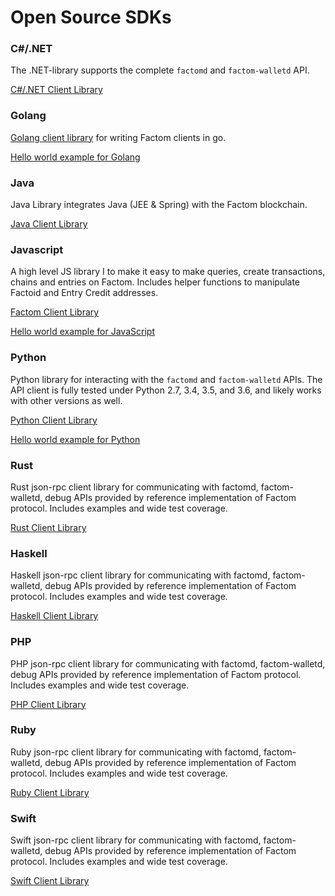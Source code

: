 # Open Source SDKs

### C\#/.NET

The .NET-library supports the complete `factomd` and `factom-walletd` API.

[C\#/.NET Client Library](https://github.com/FactoidAuthority/FactomSharp)

### Golang

[Golang client library](https://github.com/FactomProject/factom) for writing Factom clients in go.

[Hello world example for Golang](https://developers.factomprotocol.org/start/hello-world-examples/golang)

### Java

Java Library integrates Java \(JEE & Spring\) with the Factom blockchain.

[Java Client Library](https://github.com/bi-foundation/factom-java)

### Javascript

A high level JS library I to make it easy to make queries, create transactions, chains and entries on Factom. Includes helper functions to manipulate Factoid and Entry Credit addresses.

[Factom Client Library](https://github.com/PaulBernier/factomjs)

[Hello world example for JavaScript](https://developers.factomprotocol.org/start/hello-world-examples/javascript)

### Python

Python library for interacting with the `factomd` and `factom-walletd` APIs. The API client is fully tested under Python 2.7, 3.4, 3.5, and 3.6, and likely works with other versions as well.

[Python Client Library](https://github.com/TRGG3R/factom-api)  
  
[Hello world example for Python](https://developers.factomprotocol.org/start/hello-world-examples/python)

### Rust

Rust json-rpc client library for communicating with factomd, factom-walletd, debug APIs provided by reference implementation of Factom protocol. Includes examples and wide test coverage.  
  
[Rust Client Library](https://github.com/kompendium-llc/factom-rust-client)

### Haskell

Haskell json-rpc client library for communicating with factomd, factom-walletd, debug APIs provided by reference implementation of Factom protocol. Includes examples and wide test coverage.  
  
[Haskell Client Library](https://github.com/kompendium-ano/factom-haskell-client)  


### PHP

PHP json-rpc client library for communicating with factomd, factom-walletd, debug APIs provided by reference implementation of Factom protocol. Includes examples and wide test coverage.  
  
[PHP Client Library](https://github.com/kompendium-ano/factom-php-client)  


### Ruby

Ruby json-rpc client library for communicating with factomd, factom-walletd, debug APIs provided by reference implementation of Factom protocol. Includes examples and wide test coverage.  
  
[Ruby Client Library](https://github.com/kompendium-ano/factom-ruby-client)  


### Swift

Swift json-rpc client library for communicating with factomd, factom-walletd, debug APIs provided by reference implementation of Factom protocol. Includes examples and wide test coverage.  
  
[Swift Client Library](https://github.com/kompendium-ano/factom-swift-client)

